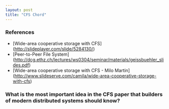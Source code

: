 ```yaml
---
layout: post
title: "CFS Chord"
---
```


### References
* [Wide-area cooperative storage with CFS] (http://slideplayer.com/slide/5284130/)
* [Peer-to-Peer File System] (http://dcg.ethz.ch/lectures/ws0304/seminar/materials/geissbuehler_slides.pdf)
* [Wide-area cooperative storage with CFS - Milo Martin] (http://www.slideserve.com/camila/wide-area-cooperative-storage-with-cfs)

### What is the most important idea in the CFS paper that builders of modern distributed systems should know?
